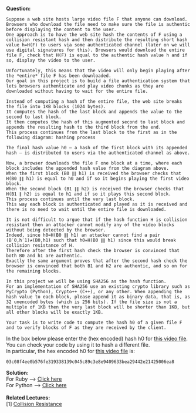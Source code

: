 <b>Question:</b>
```
Suppose a web site hosts large video file F that anyone can download. 
Browsers who download the file need to make sure the file is authentic before displaying the content to the user. 
One approach is to have the web site hash the contents of F using a collision resistant hash and then distribute the resulting short hash value h=H(F) to users via some authenticated channel (later on we will use digital signatures for this). Browsers would download the entire file F, check that H(F) is equal to the authentic hash value h and if so, display the video to the user. 

Unfortunately, this means that the video will only begin playing after the *entire* file F has been downloaded. 
Our goal in this project is to build a file authentication system that lets browsers authenticate and play video chunks as they are downloaded without having to wait for the entire file. 

Instead of computing a hash of the entire file, the web site breaks the file into 1KB blocks (1024 bytes). 
It computes the hash of the last block and appends the value to the second to last block. 
It then computes the hash of this augmented second to last block and appends the resulting hash to the third block from the end.
This process continues from the last block to the first as in the following diagram: hashing process

The final hash value h0 – a hash of the first block with its appended hash – is distributed to users via the authenticated channel as above. 

Now, a browser downloads the file F one block at a time, where each block includes the appended hash value from the diagram above. 
When the first block (B0 ∥∥ h1) is received the browser checks that H(B0 ∥∥ h1) is equal to h0 and if so it begins playing the first video block. 
When the second block (B1 ∥∥ h2) is received the browser checks that H(B1 ∥ h2) is equal to h1 and if so it plays this second block. 
This process continues until the very last block. 
This way each block is authenticated and played as it is received and there is no need to wait until the entire file is downloaded. 

It is not difficult to argue that if the hash function H is collision resistant then an attacker cannot modify any of the video blocks without being detected by the browser. 
Indeed, since h0=H(B0 ∥∥ h1) an attacker cannot find a pair (B′0,h′1)≠(B0,h1) such that h0=H(B0 ∥∥ h1) since this would break collision resistance of H. 
Therefore after the first hash check the browser is convinced that both B0 and h1 are authentic. 
Exactly the same argument proves that after the second hash check the browser is convinced that both B1 and h2 are authentic, and so on for the remaining blocks. 

In this project we will be using SHA256 as the hash function. 
For an implementation of SHA256 use an existing crypto library such as PyCrypto (Python), Crypto++ (C++), or any other. When appending the hash value to each block, please append it as binary data, that is, as 32 unencoded bytes (which is 256 bits). If the file size is not a multiple of 1KB then the very last block will be shorter than 1KB, but all other blocks will be exactly 1KB. 

Your task is to write code to compute the hash h0 of a given file F and to verify blocks of F as they are received by the client. 
```
In the box below please enter the (hex encoded) hash h0 for <a href="https://class.coursera.org/crypto-014/lecture/download.mp4?lecture_id=27">this video file</a>.<br> 
You can check your code by using it to hash a different file.<br> 
In particular, the hex encoded h0 for <a href="https://class.coursera.org/crypto-014/lecture/download.mp4?lecture_id=28">this video file</a> is:
```
03c08f4ee0b576fe319338139c045c89c3e8e9409633bea29442e21425006ea8
```
<b>Solution:</b>
<br>
For Ruby --> <a href="https://github.com/ashumeow/cryptography-I/blob/master/week-3/assignments/_ExtraCredit/solution_ruby.md">Click here</a><br>
For Python --> <a href="https://github.com/ashumeow/cryptography-I/blob/master/week-3/assignments/_ExtraCredit/solution_python.md">Click here</a><br>
<br>
<b>Related Lectures:</b><br>
[1] <a href="">Collision Resistance</a>
